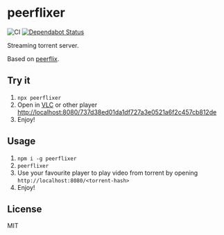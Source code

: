 # peerflixer

![CI](https://github.com/groupsky/peerflixer/workflows/CI/badge.svg)
[![Dependabot Status](https://api.dependabot.com/badges/status?host=github&repo=groupsky/peerflixer)](https://dependabot.com)

Streaming torrent server.

Based on [peerflix](https://github.com/mafintosh/peerflix).

## Try it

1. `npx peerflixer`
2. Open in [VLC](https://videolan.org) or other player [http://localhost:8080/737d38ed01da1df727a3e0521a6f2c457cb812de](http://localhost:8080/737d38ed01da1df727a3e0521a6f2c457cb812de)
3. Enjoy!

## Usage

1. `npm i -g peerflixer`
2. `peerflixer`
3. Use your favourite player to play video from torrent by opening `http://localhost:8080/<torrent-hash>`
4. Enjoy!

## License

MIT
